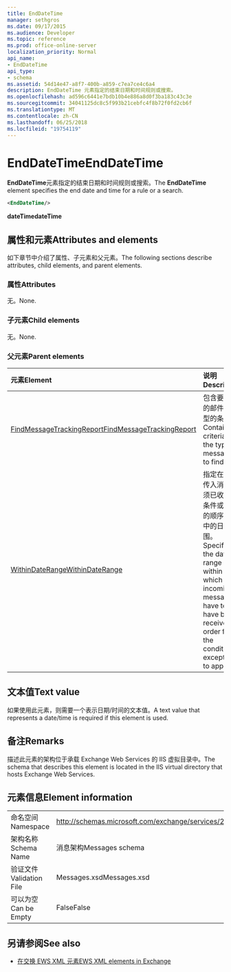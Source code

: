 ```yaml
---
title: EndDateTime
manager: sethgros
ms.date: 09/17/2015
ms.audience: Developer
ms.topic: reference
ms.prod: office-online-server
localization_priority: Normal
api_name:
- EndDateTime
api_type:
- schema
ms.assetid: 54d14e47-a8f7-400b-a859-c7ea7ce4c6a4
description: EndDateTime 元素指定的结束日期和时间规则或搜索。
ms.openlocfilehash: ad596c6441e7bdb10b4e886a8d0f3ba183c43c3e
ms.sourcegitcommit: 34041125dc8c5f993b21cebfc4f8b72f0fd2cb6f
ms.translationtype: MT
ms.contentlocale: zh-CN
ms.lasthandoff: 06/25/2018
ms.locfileid: "19754119"
---
```

# <a name="enddatetime"></a><span data-ttu-id="7ad92-103">EndDateTime</span><span class="sxs-lookup"><span data-stu-id="7ad92-103">EndDateTime</span></span>

<span data-ttu-id="7ad92-104">**EndDateTime**元素指定的结束日期和时间规则或搜索。</span><span class="sxs-lookup"><span data-stu-id="7ad92-104">The **EndDateTime** element specifies the end date and time for a rule or a search.</span></span> 
  
```XML
<EndDateTime/>
```

 <span data-ttu-id="7ad92-105">**dateTime**</span><span class="sxs-lookup"><span data-stu-id="7ad92-105">**dateTime**</span></span>
## <a name="attributes-and-elements"></a><span data-ttu-id="7ad92-106">属性和元素</span><span class="sxs-lookup"><span data-stu-id="7ad92-106">Attributes and elements</span></span>

<span data-ttu-id="7ad92-107">如下章节中介绍了属性、子元素和父元素。</span><span class="sxs-lookup"><span data-stu-id="7ad92-107">The following sections describe attributes, child elements, and parent elements.</span></span>
  
### <a name="attributes"></a><span data-ttu-id="7ad92-108">属性</span><span class="sxs-lookup"><span data-stu-id="7ad92-108">Attributes</span></span>

<span data-ttu-id="7ad92-109">无。</span><span class="sxs-lookup"><span data-stu-id="7ad92-109">None.</span></span>
  
### <a name="child-elements"></a><span data-ttu-id="7ad92-110">子元素</span><span class="sxs-lookup"><span data-stu-id="7ad92-110">Child elements</span></span>

<span data-ttu-id="7ad92-111">无。</span><span class="sxs-lookup"><span data-stu-id="7ad92-111">None.</span></span>
  
### <a name="parent-elements"></a><span data-ttu-id="7ad92-112">父元素</span><span class="sxs-lookup"><span data-stu-id="7ad92-112">Parent elements</span></span>

|<span data-ttu-id="7ad92-113">**元素**</span><span class="sxs-lookup"><span data-stu-id="7ad92-113">**Element**</span></span>|<span data-ttu-id="7ad92-114">**说明**</span><span class="sxs-lookup"><span data-stu-id="7ad92-114">**Description**</span></span>|
|:-----|:-----|
|[<span data-ttu-id="7ad92-115">FindMessageTrackingReport</span><span class="sxs-lookup"><span data-stu-id="7ad92-115">FindMessageTrackingReport</span></span>](findmessagetrackingreport.md) <br/> |<span data-ttu-id="7ad92-116">包含要查找的邮件的类型的条件。</span><span class="sxs-lookup"><span data-stu-id="7ad92-116">Contains criteria for the types of messages to find.</span></span>  <br/> |
|[<span data-ttu-id="7ad92-117">WithinDateRange</span><span class="sxs-lookup"><span data-stu-id="7ad92-117">WithinDateRange</span></span>](withindaterange.md) <br/> |<span data-ttu-id="7ad92-118">指定在其中传入消息必须已收到的条件或例外的顺序应用中的日期范围。</span><span class="sxs-lookup"><span data-stu-id="7ad92-118">Specifies the date range within which incoming messages have to have been received in order for the condition or exception to apply.</span></span>  <br/> |
   
## <a name="text-value"></a><span data-ttu-id="7ad92-119">文本值</span><span class="sxs-lookup"><span data-stu-id="7ad92-119">Text value</span></span>

<span data-ttu-id="7ad92-120">如果使用此元素，则需要一个表示日期/时间的文本值。</span><span class="sxs-lookup"><span data-stu-id="7ad92-120">A text value that represents a date/time is required if this element is used.</span></span>
  
## <a name="remarks"></a><span data-ttu-id="7ad92-121">备注</span><span class="sxs-lookup"><span data-stu-id="7ad92-121">Remarks</span></span>

<span data-ttu-id="7ad92-122">描述此元素的架构位于承载 Exchange Web Services 的 IIS 虚拟目录中。</span><span class="sxs-lookup"><span data-stu-id="7ad92-122">The schema that describes this element is located in the IIS virtual directory that hosts Exchange Web Services.</span></span>
  
## <a name="element-information"></a><span data-ttu-id="7ad92-123">元素信息</span><span class="sxs-lookup"><span data-stu-id="7ad92-123">Element information</span></span>

|||
|:-----|:-----|
|<span data-ttu-id="7ad92-124">命名空间</span><span class="sxs-lookup"><span data-stu-id="7ad92-124">Namespace</span></span>  <br/> |http://schemas.microsoft.com/exchange/services/2006/messages  <br/> |
|<span data-ttu-id="7ad92-125">架构名称</span><span class="sxs-lookup"><span data-stu-id="7ad92-125">Schema Name</span></span>  <br/> |<span data-ttu-id="7ad92-126">消息架构</span><span class="sxs-lookup"><span data-stu-id="7ad92-126">Messages schema</span></span>  <br/> |
|<span data-ttu-id="7ad92-127">验证文件</span><span class="sxs-lookup"><span data-stu-id="7ad92-127">Validation File</span></span>  <br/> |<span data-ttu-id="7ad92-128">Messages.xsd</span><span class="sxs-lookup"><span data-stu-id="7ad92-128">Messages.xsd</span></span>  <br/> |
|<span data-ttu-id="7ad92-129">可以为空</span><span class="sxs-lookup"><span data-stu-id="7ad92-129">Can be Empty</span></span>  <br/> |<span data-ttu-id="7ad92-130">False</span><span class="sxs-lookup"><span data-stu-id="7ad92-130">False</span></span>  <br/> |
   
## <a name="see-also"></a><span data-ttu-id="7ad92-131">另请参阅</span><span class="sxs-lookup"><span data-stu-id="7ad92-131">See also</span></span>



- [<span data-ttu-id="7ad92-132">在交换 EWS XML 元素</span><span class="sxs-lookup"><span data-stu-id="7ad92-132">EWS XML elements in Exchange</span></span>](ews-xml-elements-in-exchange.md)

